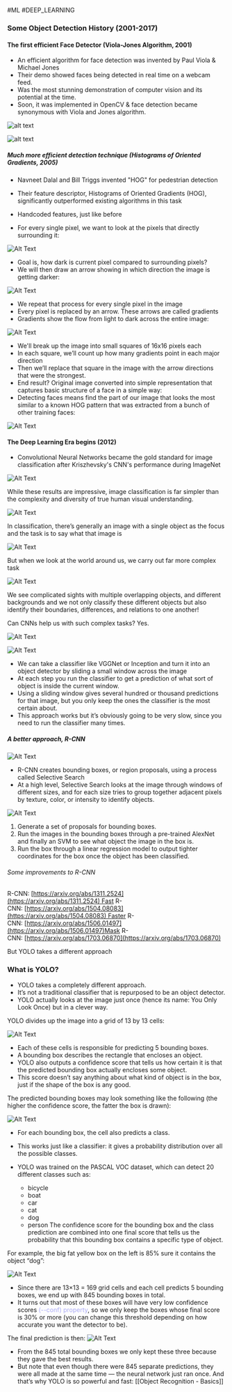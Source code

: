 #ML #DEEP_LEARNING
### Some Object Detection History (2001-2017)

#### The first efficient Face Detector (Viola-Jones Algorithm, 2001)

- An efficient algorithm for face detection was invented by Paul Viola & Michael Jones
- Their demo showed faces being detected in real time on a webcam feed.
- Was the most stunning demonstration of computer vision and its potential at the time.
- Soon, it was implemented in OpenCV & face detection became synonymous with Viola and Jones algorithm.

![alt text](https://camo.githubusercontent.com/2afdb744bdcff6d1f652b791c30836fde7b449a3b63ae8d0c1544f1b16dbbc13/68747470733a2f2f7777772e7265736561726368676174652e6e65742f70726f66696c652f53616c61685f456464696e655f42656b686f756368652f7075626c69636174696f6e2f3237353034333936362f6669677572652f666967322f41533a32393435343234323833393334373440313434373233353739353038332f4669672d322d5468652d70726f706f7365642d617070726f6163682d612d56696f6c612d4a6f6e65732d616c676f726974686d2d622d4163746976652d53686170652d4d6f64656c732d776974682e706e67 "Logo Title Text 1")

![alt text](https://camo.githubusercontent.com/78a9cf7ad76ff2c11f569204d5011de55c8455f5f60a3bd2fe779ee9b1eb6073/68747470733a2f2f6172732e656c732d63646e2e636f6d2f636f6e74656e742f696d6167652f312d73322e302d53323436383036373231363330303131362d6772312e6a7067 "Logo Title Text 1")

##### Much more efficient detection technique (Histograms of Oriented Gradients, 2005)

- Navneet Dalal and Bill Triggs invented "HOG" for pedestrian detection
    
- Their feature descriptor, Histograms of Oriented Gradients (HOG), significantly outperformed existing algorithms in this task
    
- Handcoded features, just like before
    
- For every single pixel, we want to look at the pixels that directly surrounding it:
    

![Alt Text](https://camo.githubusercontent.com/464dea05c07408c92d016291424935a100133b193c2595331bb2b623c9aaf400/68747470733a2f2f63646e2d696d616765732d312e6d656469756d2e636f6d2f6d61782f313434302f312a525a533035655f35585851646f6664527831477650412e676966)

- Goal is, how dark is current pixel compared to surrounding pixels?
- We will then draw an arrow showing in which direction the image is getting darker:

![Alt Text](https://camo.githubusercontent.com/0c9bf3e2651e9c020cc11b11f76960b178ca41285835bad1be60f4712ee02d8f/68747470733a2f2f63646e2d696d616765732d312e6d656469756d2e636f6d2f6d61782f313434302f312a5746353474516e48314867706f716b2d567466394c672e676966)

- We repeat that process for every single pixel in the image
- Every pixel is replaced by an arrow. These arrows are called gradients
- Gradients show the flow from light to dark across the entire image:

![Alt Text](https://camo.githubusercontent.com/feadbc597a278848d7158982b7c03593a7009fee92920121f58bc59e8ae308ec/68747470733a2f2f63646e2d696d616765732d312e6d656469756d2e636f6d2f6d61782f313434302f312a6f546461456c785f4d2d5f7a39635f694177777163772e676966)

- We'll break up the image into small squares of 16x16 pixels each
- In each square, we’ll count up how many gradients point in each major direction
- Then we’ll replace that square in the image with the arrow directions that were the strongest.
- End result? Original image converted into simple representation that captures basic structure of a face in a simple way:
- Detecting faces means find the part of our image that looks the most similar to a known HOG pattern that was extracted from a bunch of other training faces:

![Alt Text](https://camo.githubusercontent.com/99f1ba1459a7d85ca2e8ee7ab45b8d9d199ede58cf829dbf1629ff0e4f74c84e/68747470733a2f2f63646e2d696d616765732d312e6d656469756d2e636f6d2f6d61782f313434302f312a367867657630722d716e346f523838467257366669412e706e67)

#### The Deep Learning Era begins (2012)

- Convolutional Neural Networks became the gold standard for image classification after Kriszhevsky's CNN's performance during ImageNet

![Alt Text](https://camo.githubusercontent.com/94e808e6adc37140ae455a769fb28e12728c0f2709831ce007cbbb06672bfb4e/68747470733a2f2f696d6167652e736c696465736861726563646e2e636f6d2f636e6e2d746f75706c6f61642d66696e616c2d3135313131373132343934382d6c7661312d617070363839322f39352f636f6e766f6c7574696f6e616c2d6e657572616c2d6e6574776f726b732d636e6e2d36352d3633382e6a70673f63623d31343535383839313738)

While these results are impressive, image classification is far simpler than the complexity and diversity of true human visual understanding.

![Alt Text](https://camo.githubusercontent.com/27660fc557f1efd1f34d613f2feb28de7c56b6ea8e9fadd7a04d5ab036fca433/68747470733a2f2f63646e2d696d616765732d312e6d656469756d2e636f6d2f6d61782f313630302f312a6247546177467851777a63357956315f737a447277512e706e67)

In classification, there’s generally an image with a single object as the focus and the task is to say what that image is

![Alt Text](https://camo.githubusercontent.com/d781c4ce1dcf932673e161d3b267e1c7f6b7c135106fdd1a38e43288a8577344/68747470733a2f2f63646e2d696d616765732d312e6d656469756d2e636f6d2f6d61782f313630302f312a3847567563583979686e4c32314b43746379464452512e706e67)

But when we look at the world around us, we carry out far more complex task

![Alt Text](https://camo.githubusercontent.com/ac38291c3c492cc0196525525ec2a1e33d5cc0f7e14d6ac38acb559b5e6c514c/68747470733a2f2f63646e2d696d616765732d312e6d656469756d2e636f6d2f6d61782f313630302f312a4e647766484d72573372706a3553575f5651745756772e706e67)

We see complicated sights with multiple overlapping objects, and different backgrounds and we not only classify these different objects but also identify their boundaries, differences, and relations to one another!

Can CNNs help us with such complex tasks? Yes.

![Alt Text](https://camo.githubusercontent.com/eb9383ad538315b133d23b51fa9efea63a5549447089c519f42c9b996c5b3f41/68747470733a2f2f6972656e656c697a696875692e66696c65732e776f726470726573732e636f6d2f323031362f30322f636e6e322e706e67)

![Alt Text](https://camo.githubusercontent.com/d798f1edbc51252d8a3a785ed33767e72f7243dd3d67e85039a16f38a451711f/68747470733a2f2f7777772e7079696d6167657365617263682e636f6d2f77702d636f6e74656e742f75706c6f6164732f323031372f30332f696d6167656e65745f76676731362e706e67)

- We can take a classifier like VGGNet or Inception and turn it into an object detector by sliding a small window across the image
- At each step you run the classifier to get a prediction of what sort of object is inside the current window.
- Using a sliding window gives several hundred or thousand predictions for that image, but you only keep the ones the classifier is the most certain about.
- This approach works but it’s obviously going to be very slow, since you need to run the classifier many times.

##### A better approach, R-CNN

![Alt Text](https://camo.githubusercontent.com/5b2c8af7eb21f0f48e6def58252516bdb27a68377a60449676926441ec651e82/68747470733a2f2f63646e2d696d616765732d312e6d656469756d2e636f6d2f6d61782f313630302f312a5a513033496238346259696f464b6f686f35486e4b672e706e67)

- R-CNN creates bounding boxes, or region proposals, using a process called Selective Search
- At a high level, Selective Search looks at the image through windows of different sizes, and for each size tries to group together adjacent pixels by texture, color, or intensity to identify objects.

![Alt Text](https://camo.githubusercontent.com/b949808030153a7eb0245074f5b7d85a4fea5ccc665a17232b845cccf8614a5d/68747470733a2f2f63646e2d696d616765732d312e6d656469756d2e636f6d2f6d61782f313630302f302a53646a36734b445251795a704f366f482e)

1. Generate a set of proposals for bounding boxes.
2. Run the images in the bounding boxes through a pre-trained AlexNet and finally an SVM to see what object the image in the box is.
3. Run the box through a linear regression model to output tighter coordinates for the box once the object has been classified.

###### Some improvements to R-CNN

R-CNN: [https://arxiv.org/abs/1311.2524](https://arxiv.org/abs/1311.2524) Fast R-CNN: [https://arxiv.org/abs/1504.08083](https://arxiv.org/abs/1504.08083) Faster R-CNN: [https://arxiv.org/abs/1506.01497](https://arxiv.org/abs/1506.01497)Mask R-CNN: [https://arxiv.org/abs/1703.06870](https://arxiv.org/abs/1703.06870)

But YOLO takes a different approach

### What is YOLO?

- YOLO takes a completely different approach.
- It’s not a traditional classifier that is repurposed to be an object detector.
- YOLO actually looks at the image just once (hence its name: You Only Look Once) but in a clever way.

YOLO divides up the image into a grid of 13 by 13 cells:

![Alt Text](https://camo.githubusercontent.com/57b54dd97a64b8e34a388416a0910ff89258625c83c37a67d0f6b26eb06d1480/687474703a2f2f6d616368696e657468696e6b2e6e65742f696d616765732f796f6c6f2f477269644032782e706e67)

- Each of these cells is responsible for predicting 5 bounding boxes.
- A bounding box describes the rectangle that encloses an object.
- YOLO also outputs a confidence score that tells us how certain it is that the predicted bounding box actually encloses some object.
- This score doesn’t say anything about what kind of object is in the box, just if the shape of the box is any good.

The predicted bounding boxes may look something like the following (the higher the confidence score, the fatter the box is drawn):

![Alt Text](https://camo.githubusercontent.com/c43d0ad79a049723c623845a6739ac2f589eb1d493455691a522218cf7f0ae6e/687474703a2f2f6d616368696e657468696e6b2e6e65742f696d616765732f796f6c6f2f426f7865734032782e706e67)

- For each bounding box, the cell also predicts a class.
    
- This works just like a classifier: it gives a probability distribution over all the possible classes.
    
- YOLO was trained on the PASCAL VOC dataset, which can detect 20 different classes such as:
	- bicycle
	- boat
	- car
	- cat
	- dog
	- person
The confidence score for the bounding box and the class prediction are combined into one final score that tells us the probability that this bounding box contains a specific type of object.
   
 For example, the big fat yellow box on the left is 85% sure it contains the object “dog”:   

![Alt Text](https://camo.githubusercontent.com/1c32bba073a26da0f4ce6eee95aa6db6d473d917ffe4cef0af5d80aa9ac3e756/687474703a2f2f6d616368696e657468696e6b2e6e65742f696d616765732f796f6c6f2f53636f7265734032782e706e67)

- Since there are 13×13 = 169 grid cells and each cell predicts 5 bounding boxes, we end up with 845 bounding boxes in total.
- It turns out that most of these boxes will have very low confidence scores <span style="color:#ababf5;">(--conf) property</span>, so we only keep the boxes whose final score is 30% or more (you can change this threshold depending on how accurate you want the detector to be).

The final prediction is then:
![Alt Text](https://camo.githubusercontent.com/aadd5ca0d8dfdb284be07152f61985dbc996327d3fa259aa115e5ab638c77a9e/687474703a2f2f6d616368696e657468696e6b2e6e65742f696d616765732f796f6c6f2f50726564696374696f6e4032782e706e67)

- From the 845 total bounding boxes we only kept these three because they gave the best results.
- But note that even though there were 845 separate predictions, they were all made at the same time — the neural network just ran once. And that’s why YOLO is so powerful and fast: [[Object Recognition - Basics]]
